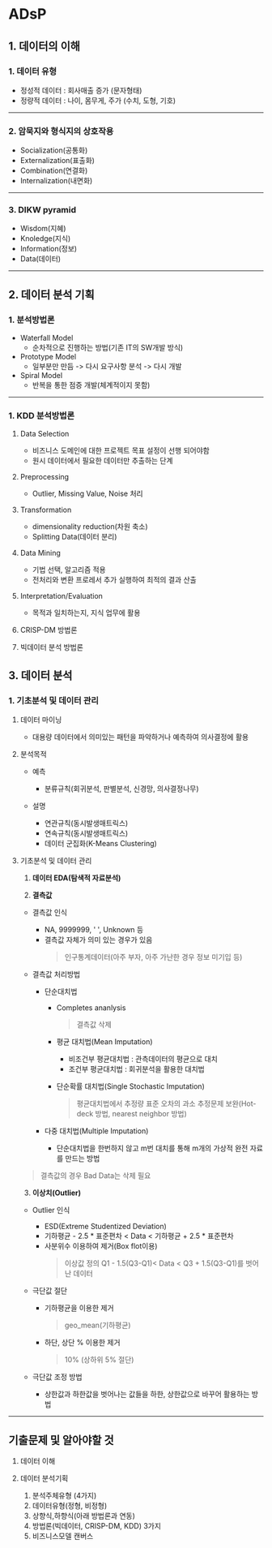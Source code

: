 # ADsP

## 1. 데이터의 이해
### 1. 데이터 유형
  - 정성적 데이터 : 회사매출 증가 (문자형태)
  - 정량적 데이터 : 나이, 몸무게, 주가 (수치, 도형, 기호)

---

### 2. 암묵지와 형식지의 상호작용
  - Socialization(공통화)
  - Externalization(표출화)
  - Combination(연결화)
  - Internalization(내면화)

---

### 3. DIKW pyramid
  - Wisdom(지혜)
  - Knoledge(지식)
  - Information(정보)
  - Data(데이터)

---

## 2. 데이터 분석 기획

### 1. 분석방법론
- Waterfall Model
  - 순차적으로 진행하는 방법(기존 IT의 SW개발 방식)
- Prototype Model
  - 일부분만 만듬 -> 다시 요구사항 분석 -> 다시 개발
- Spiral Model
  - 반복을 통한 점증 개발(체계적이지 못함)

---

### 1. KDD 분석방법론  
1. Data Selection
    - 비즈니스 도메인에 대한 프로젝트 목표 설정이 선행 되어야함
    - 원시 데이터에서 필요한 데이터만 추출하는 단계  

2. Preprocessing
    - Outlier, Missing Value, Noise 처리  

3. Transformation
    - dimensionality reduction(차원 축소)
    - Splitting Data(데이터 분리)

4. Data Mining
    - 기법 선택, 알고리즘 적용
    - 전처리와 변환 프로레서 추가 실행하여 최적의 결과 산출

5. Interpretation/Evaluation
    - 목적과 일치하는지, 지식 업무에 활용
  
6. CRISP-DM 방법론

7. 빅데이터 분석 방법론

## 3. 데이터 분석

### 1. 기초분석 및 데이터 관리
1. 데이터 마이닝
    - 대용량 데이터에서 의미있는 패턴을 파악하거나 예측하여 의사결정에 활용

2. 분석목적
    - 예측
      - 분류규칙(회귀분석, 판별분석, 신경망, 의사결정나무)
    
    - 설명
      - 연관규칙(동시발생매트릭스)
      - 연속규칙(동시발생매트릭스)
      - 데이터 군집화(K-Means Clustering)

3. 기초분석 및 데이터 관리
    1. **데이터 EDA(탐색적 자료분석)**

    2. **결측값**
      - 결측값 인식
        - NA, 9999999, ' ', Unknown 등
        - 결측값 자체가 의미 있는 경우가 있음
          > 인구통계데이터(아주 부자, 아주 가난한 경우 정보 미기입 등) 

      - 결측값 처리방법
        - 단순대치법
          - Completes ananlysis
            > 결측값 삭제 
          - 평균 대치법(Mean Imputation)
            - 비조건부 평균대치법 : 관측데이터의 평균으로 대치
            - 조건부 평균대치법 : 회귀분석을 활용한 대치법

          - 단순확률 대치법(Single Stochastic Imputation)
            > 평균대치법에서 추정량 표준 오차의 과소 추정문제 보완(Hot-deck 방법, nearest neighbor 방법)

        - 다중 대치법(Multiple Imputation)
          - 단순대치법을 한번하지 않고 m번 대치를 통해 m개의 가상적 완전 자료를 만드는 방법
      
      > 결측값의 경우 Bad Data는 삭제 필요
    
    3. **이상치(Outlier)**
      - Outlier 인식
        - ESD(Extreme Studentized Deviation)
        - 기하평균 - 2.5 * 표준편차 < Data < 기하평균 + 2.5 * 표준편차
        - 사분위수 이용하여 제거(Box flot이용)
          > 이상값 정의 Q1 - 1.5(Q3-Q1)< Data < Q3 + 1.5(Q3-Q1)를 벗어난 데이터

      - 극단값 절단
        - 기하평균을 이용한 제거
          > geo_mean(기하평균)

        - 하단, 상단 % 이용한 제거
          > 10% (상하위 5% 절단)
      
      - 극단값 조정 방법
        - 상한값과 하한값을 벗어나는 값들을 하한, 상한값으로 바꾸어 활용하는 방법
---

## 기출문제 및 알아야할 것

1. 데이터 이해

2. 데이터 분석기획
    1. 분석주체유형 (4가지)  
    2. 데이터유형(정형, 비정형)  
    3. 상향식,하향식(아래 방법론과 연동)  
    4. 방법론(빅데이터, CRISP-DM, KDD) 3가지  
    5. 비즈니스모델 캔버스 